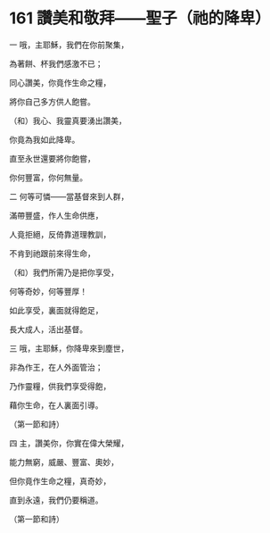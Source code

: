 # 161 讚美和敬拜——聖子（祂的降卑）

一 哦，主耶穌，我們在你前聚集，

為著餅、杯我們感激不已；

同心讚美，你竟作生命之糧，

將你自己多方供人飽嘗。

（和）我心、我靈真要湧出讚美，

你竟為我如此降卑。

直至永世還要將你飽嘗，

你何豐富，你何無量。

二 何等可憐——當基督來到人群，

滿帶豐盛，作人生命供應，

人竟拒絕，反倚靠道理教訓，

不肯到祂跟前來得生命，

（和）我們所需乃是把你享受，

何等奇妙，何等豐厚！

如此享受，裏面就得飽足，

長大成人，活出基督。

三 哦，主耶穌，你降卑來到塵世，

非為作王，在人外面管治；

乃作靈糧，供我們享受得飽，

藉你生命，在人裏面引導。

（第一節和詩）

四 主，讚美你，你實在偉大榮耀，

能力無窮，威嚴、豐富、奧妙，

但你竟作生命之糧，真奇妙，

直到永遠，我們仍要稱道。

（第一節和詩）


